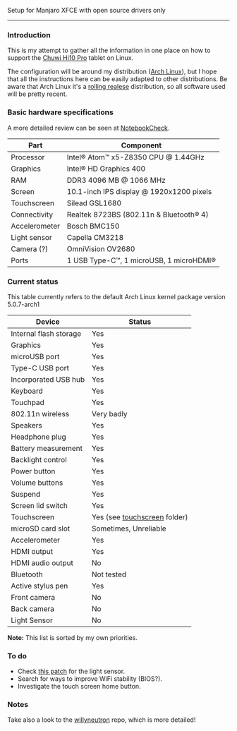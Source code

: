 Setup for Manjaro XFCE with open source drivers only

---

### Introduction
This is my attempt to gather all the information in one place on how to support the [Chuwi Hi10 Pro](http://en.chuwi.com/product/items/Chuwi-Hi10-Pro.html) tablet on Linux.

The configuration will be around my distribution ([Arch Linux](https://www.archlinux.org/)), but I hope that all the instructions here can be easily adapted to other distributions. Be aware that Arch Linux it's a [rolling realese](https://en.wikipedia.org/wiki/Rolling_release) distribution, so all software used will be pretty recent.

### Basic hardware specifications
A more detailed review can be seen at [NotebookCheck](http://www.notebookcheck.net/Chuwi-Hi10-Pro-Tablet-Review.186738.0.html).

| Part         | Component                                |
| ------------ | ---------------------------------------- |
| Processor    | Intel® Atom™ x5-Z8350 CPU @ 1.44GHz      |
| Graphics     | Intel® HD Graphics 400                   |
| RAM          | DDR3 4096 MB @ 1066 MHz                  |
| Screen       | 10.1-inch IPS display @ 1920x1200 pixels |
| Touchscreen  | Silead GSL1680                           |
| Connectivity | Realtek 8723BS (802.11n & Bluetooth® 4)  |
| Accelerometer| Bosch BMC150                             |
| Light sensor | Capella CM3218                           |
| Camera (?)   | OmniVision OV2680                        |
| Ports        | 1 USB Type-C™, 1 microUSB, 1 microHDMI®  |

### Current status
This table currently refers to the default Arch Linux kernel package version 5.0.7-arch1

| Device                 | Status                    |
|------------------------|---------------------------|
| Internal flash storage | Yes                       |
| Graphics               | Yes                       |
| microUSB port          | Yes                       |
| Type-C USB port        | Yes                       |
| Incorporated USB hub   | Yes                       |
| Keyboard               | Yes                       |
| Touchpad               | Yes                       |
| 802.11n wireless       | Very badly                |
| Speakers               | Yes                       |
| Headphone plug         | Yes                       |
| Battery measurement    | Yes                       |
| Backlight control      | Yes                       |
| Power button           | Yes                       |
| Volume buttons         | Yes                       |
| Suspend                | Yes                       |
| Screen lid switch      | Yes                       |
| Touchscreen            | Yes (see [touchscreen](touchscreen) folder) |
| microSD card slot      | Sometimes, Unreliable     |
| Accelerometer          | Yes                       |
| HDMI output            | Yes                       |
| HDMI audio output      | No                        |
| Bluetooth              | Not tested                |
| Active stylus pen      | Yes                       |
| Front camera           | No                        |
| Back camera            | No                        |
| Light Sensor           | No                        |

**Note:** This list is sorted by my own priorities.

### To do
 - Check [this patch](https://lore.kernel.org/patchwork/patch/397958/) for the light sensor.
 - Search for ways to improve WiFi stability (BIOS?).
 - Investigate the touch screen home button.

### Notes
 Take also a look to the [willyneutron](https://github.com/willyneutron/lubuntu_in_chuwi_Hi10Pro) repo, which is more detailed!
